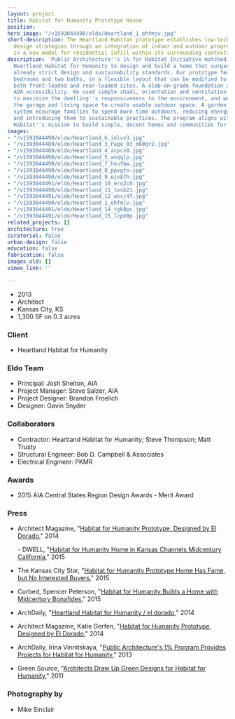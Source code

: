 ```yaml
---
layout: project
title: Habitat for Humanity Prototype House
position: 
hero_image: "/v1593044490/eldo/Heartland_1_ehfmjv.jpg"
short-description: The Heartland Habitat prototype establishes low-tech sustainable
  design strategies through an integration of indoor and outdoor programming, resulting
  in a new model for residential infill within its surrounding contexts.
description: 'Public Architecture''s 1% for Habitat Initiative matched EL DORADO with
  Heartland Habitat for Humanity to design and build a home that surpasses the organization''s
  already strict design and sustainability standards. Our prototype features three
  bedrooms and two baths, in a flexible layout that can be modified to accommodate
  both front-loaded and rear-loaded sites. A slab-on-grade foundation allows for full
  ADA accessibility. We used simple shadi, orientation and ventilation principles
  to maximize the dwelling''s responsiveness to the environment, and we positioned
  the garage and living space to create usable outdoor space. A garden and water collection
  system ecourage families to spend more time outdoors, reducing energy consumption
  and introducing them to sustainable practices. The program aligns with Heartland
  Habitat''s mission to build simple, decent homes and communities for people in need. '
images:
- "/v1593044490/eldo/Heartland_6_ielvv3.jpg"
- "/v1593044489/eldo/Heartland_3_Page_03_mk0gr2.jpg"
- "/v1593044489/eldo/Heartland_4_acpcx0.jpg"
- "/v1593044490/eldo/Heartland_5_wnqqlp.jpg"
- "/v1593044490/eldo/Heartland_7_heufbw.jpg"
- "/v1593044490/eldo/Heartland_8_ppvgfo.jpg"
- "/v1593044490/eldo/Heartland_9_ejv87h.jpg"
- "/v1593044491/eldo/Heartland_10_ero2c0.jpg"
- "/v1593044490/eldo/Heartland_11_tesb21.jpg"
- "/v1593044491/eldo/Heartland_12_wssj4f.jpg"
- "/v1593044490/eldo/Heartland_1_ehfmjv.jpg"
- "/v1593044491/eldo/Heartland_14_tgk8pc.jpg"
- "/v1593044491/eldo/Heartland_15_lzpm9p.jpg"
related_projects: []
architecture: true
curatorial: false
urban-design: false
education: false
fabrication: false
images_old: []
vimeo_link: ''

---
```

* 2013
* Architect
* Kansas City, KS
* 1,300 SF on 0.3 acres

### Client

* Heartland Habitat for Humanity

### Eldo Team

* Principal: Josh Shelton, AIA
* Project Manager: Steve Salzer, AIA
* Project Designer: Brandon Froelich
* Designer: Gavin Snyder

### Collaborators

* Contractor: Heartland Habitat for Humanity; Steve Thompson; Matt Trusty
* Structural Engineer: Bob D. Campbell & Associates
* Electrical Engineer: PKMR

### Awards

* 2015 AIA Central States Region Design Awards - Merit Award

### Press

* Architect Magazine, "[Habitat for Humanity Prototype, Designed by El Dorado](http://www.architectmagazine.com/design/buildings/habitat-for-humanity-prototype-designed-by-el-dorado_o )," 2014

  \- DWELL, "[Habitat for Humanity Home in Kansas Channels Midcentury California](http://www.dwell.com/house-tours/article/habitat-humanity-home-kansas-channels-midcentury-california#6)," 2015
* The Kansas City Star, "[Habitat for Humanity Prototype Home Has Fame, but No Interested Buyers](http://www.kansascity.com/living/home-garden/article21412431.html)," 2015
* Curbed, Spencer Peterson, "[Habitat for Humanity Builds a Home with Midcentury Bonafides](https://www.curbed.com/2015/1/13/10002722/habitat-for-humanity-kansas-city-el-dorado-josh-shelton-midcentury)," 2015
* ArchDaily, "[Heartland Habitat for Humanity / el dorado](https://www.archdaily.com/554764/heartland-habitat-for-humanity-el-dorado )," 2014
* Architect Magazine, Katie Gerfen, "[Habitat for Humanity Prototype, Designed by El Dorado](https://www.architectmagazine.com/design/buildings/habitat-for-humanity-prototype-designed-by-el-dorado_o)," 2014
* ArchDaily, Irina Vinnitskaya, "[Public Architecture's 1% Program Provides Projects for Habitat for Humanity](https://www.archdaily.com/319278/public-architectures-1-program-provides-projects-for-habitat-for-humanity)," 2013
* Green Source, "[Architects Draw Up Green Designs for Habitat for Humanity](assets.ctfassets.net/7ceafwpo4r5g/4X6rp3FaBNxd4FLuXSYh5T/06f69768e1d2cf78e905508916a29835/2011-GreenSource-Heartland_Habitat_for_Humanity.pdf)," 2011

### Photography by

* Mike Sinclair